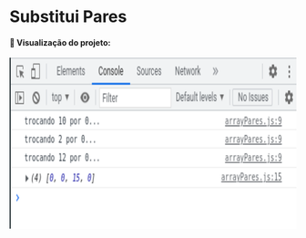 # Substitui Pares

#### 📌 Visualização do projeto:

<p align="left">
  <img height="300em" src="/variaveis_e_tipos/substitui_pares/img/readme.png">
</p>
